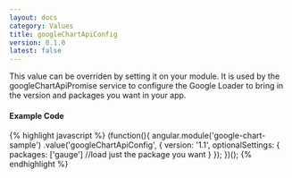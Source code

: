 ```yaml
---
layout: docs
category: Values
title: googleChartApiConfig
version: 0.1.0
latest: false
---
```


This value can be overriden by setting it on your module. It is used by the
googleChartApiPromise service to configure the Google Loader to bring in the
version and packages you want in your app.

#### Example Code
{% highlight javascript %}
(function(){
    angular.module('google-chart-sample')
        .value('googleChartApiConfig', {
            version: '1.1',
            optionalSettings: {
                packages: ['gauge'] //load just the package you want
            }
        });
})();
{% endhighlight %}
